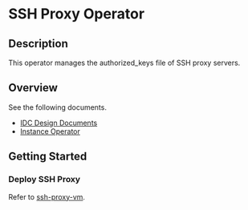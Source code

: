 <!--INTEL CONFIDENTIAL-->
<!--Copyright (C) 2023 Intel Corporation-->
# SSH Proxy Operator

## Description

This operator manages the authorized_keys file of SSH proxy servers.

## Overview

See the following documents.

- [IDC Design Documents](https://internal-placeholder.com/x/KOlZoQ)
- [Instance Operator](../instance_operator)

## Getting Started

### Deploy SSH Proxy

Refer to [ssh-proxy-vm](../../../idcs_domain/ssh-proxy-vm).
